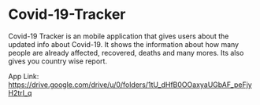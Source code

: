 # Covid-19-Tracker
Covid-19 Tracker is an mobile application that gives users about the updated info about Covid-19. It shows the information about how many people are already affected, recovered, deaths and many mores. Its also gives you country wise report.

App Link: https://drive.google.com/drive/u/0/folders/1tU_dHfB0OOaxyaUGbAF_peFjyH2trI_q
